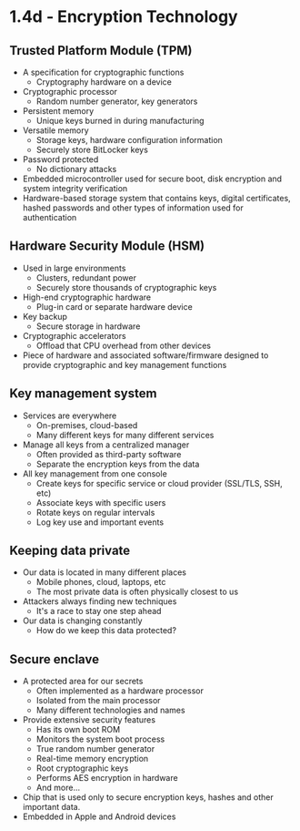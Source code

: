# 1.4d - Encryption Technology
## Trusted Platform Module (TPM)
- A specification for cryptographic functions
	- Cryptography hardware on a device
- Cryptographic processor
	- Random number generator, key generators
- Persistent memory
	- Unique keys burned in during manufacturing
- Versatile memory
	- Storage keys, hardware configuration information
	- Securely store BitLocker keys
- Password protected
	- No dictionary attacks
- Embedded microcontroller used for secure boot, disk encryption and system integrity verification
- Hardware-based storage system that contains keys, digital certificates, hashed passwords and other types of information used for authentication
## Hardware Security Module (HSM)
- Used in large environments
	- Clusters, redundant power
	- Securely store thousands of cryptographic keys
- High-end cryptographic hardware
	- Plug-in card or separate hardware device
- Key backup
	- Secure storage in hardware
- Cryptographic accelerators
	- Offload that CPU overhead from other devices
- Piece of hardware and associated software/firmware designed to provide cryptographic and key management functions
## Key management system
- Services are everywhere
	- On-premises, cloud-based
	- Many different keys for many different services
- Manage all keys from a centralized manager
	- Often provided as third-party software
	- Separate the encryption keys from the data
- All key management from one console
	- Create keys for specific service or cloud provider (SSL/TLS, SSH, etc)
	- Associate keys with specific users
	- Rotate keys on regular intervals
	- Log key use and important events
## Keeping data private
- Our data is located in many different places
	- Mobile phones, cloud, laptops, etc
	- The most private data is often physically closest to us
- Attackers always finding new techniques
	- It's a race to stay one step ahead
- Our data is changing constantly
	- How do we keep this data protected?
## Secure enclave
- A protected area for our secrets
	- Often implemented as a hardware processor
	- Isolated from the main processor
	- Many different technologies and names
- Provide extensive security features 
	- Has its own boot ROM
	- Monitors the system boot process
	- True random number generator
	- Real-time memory encryption
	- Root cryptographic keys
	- Performs AES encryption in hardware
	- And more...
- Chip that is used only to secure encryption keys, hashes and other important data.
- Embedded in Apple and Android devices
